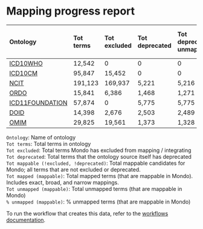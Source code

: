 # Mapping progress report
| Ontology                                         | Tot terms   | Tot excluded   | Tot deprecated   | Tot deprecated unmapped   | Tot mappable _(!excluded, !deprecated)_   | Tot mapped _(mappable)_   | Tot unmapped _(mappable)_   | % unmapped _(mappable)_   |
|:-------------------------------------------------|:------------|:---------------|:-----------------|:--------------------------|:------------------------------------------|:--------------------------|:----------------------------|:--------------------------|
| [ICD10WHO](./unmapped_icd10who.md)               | 12,542      | 0              | 0                | 0                         | 12,542                                    | 209                       | 12,333                      | 98.3%                     |
| [ICD10CM](./unmapped_icd10cm.md)                 | 95,847      | 15,452         | 0                | 0                         | 80,395                                    | 2,051                     | 78,344                      | 97.4%                     |
| [NCIT](./unmapped_ncit.md)                       | 191,123     | 169,937        | 5,221            | 5,216                     | 15,965                                    | 3,841                     | 12,124                      | 75.9%                     |
| [ORDO](./unmapped_ordo.md)                       | 15,841      | 6,386          | 1,468            | 1,271                     | 9,455                                     | 9,227                     | 228                         | 2.4%                      |
| [ICD11FOUNDATION](./unmapped_icd11foundation.md) | 57,874      | 0              | 5,775            | 5,775                     | 52,099                                    | 0                         | 52,099                      | 100.0%                    |
| [DOID](./unmapped_doid.md)                       | 14,398      | 2,676          | 2,503            | 2,489                     | 11,720                                    | 11,669                    | 51                          | 0.4%                      |
| [OMIM](./unmapped_omim.md)                       | 29,825      | 19,561         | 1,373            | 1,328                     | 8,892                                     | 8,855                     | 37                          | 0.4%                      |

`Ontology`: Name of ontology  
`Tot terms`: Total terms in ontology  
`Tot excluded`: Total terms Mondo has excluded from mapping / integrating  
`Tot deprecated`: Total terms that the ontology source itself has deprecated  
`Tot mappable (!excluded, !deprecated)`: Total mappable candidates for Mondo; all terms that are not excluded or 
deprecated.  
`Tot mapped (mappable)`: Total mapped terms (that are mappable in Mondo). Includes exact, broad, and narrow mappings.  
`Tot unmapped (mappable)`: Total unmapped terms (that are mappable in Mondo)  
`% unmapped (mappable)`: % unmapped terms (that are mappable in Mondo)

To run the workflow that creates this data, refer to the [workflows documentation](../developer/workflows.md).